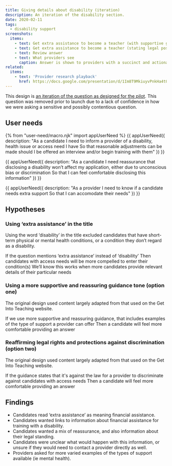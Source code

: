```yaml
---
title: Giving details about disability (iteration)
description: An iteration of the disability section.
date: 2020-02-11
tags:
  - disability support
screenshots:
  items:
    - text: Get extra assistance to become a teacher (with supportive guidance)
    - text: Get extra assistance to become a teacher (stating legal position)
    - text: Review answer
    - text: What providers see
      caption: Answer is shown to providers with a succinct and actionable label. If no needs are disclosed, we show ‘Not specified’
related:
  items:
    - text: 'Provider research playback'
      href: https://docs.google.com/presentation/d/1Im8T9MkiuyvPnkHa4tOeZU9M-Sl_E10Zkv2mrn6lEJY/edit#slide=id.p
---
```


This design is [an iteration of the question as designed for the pilot](/apply-for-teacher-training/training-with-a-disability). This question was removed prior to launch due to a lack of confidence in how we were asking a sensitive and possibly contentious question.

## User needs

{% from "user-need/macro.njk" import appUserNeed %}
{{ appUserNeed({
  description: "As a candidate
I need to inform a provider of a disability, health issue or access need I have
So that reasonable adjustments can be made should I be offered an interview and/or begin training with them"
}) }}

{{ appUserNeed({
  description: "As a candidate
I need reassurance that disclosing a disability won’t affect my application, either due to unconscious bias or discrimination
So that I can feel comfortable disclosing this information"
}) }}

{{ appUserNeed({
  description: "As a provider
I need to know if a candidate needs extra support
So that I can accomodate their needs"
}) }}

## Hypotheses

### Using ‘extra assistance’ in the title

Using the word ‘disability’ in the title excluded candidates that have short-term physical or mental health conditions, or a condition they don’t regard as a disability.

If the question mentions ‘extra assistance’ instead of ‘disability’
Then candidates with access needs will be more compelled to enter their condition(s)
We’ll know this works when more candidates provide relevant details of their particular needs

### Using a more supportive and reassuring guidance tone (option one)

The original design used content largely adapted from that used on the Get Into Teaching website.

If we use more supportive and reassuring guidance, that includes examples of the type of support a provider can offer
Then a candidate will feel more comfortable providing an answer

### Reaffirming legal rights and protections against discrimination (option two)

The original design used content largely adapted from that used on the Get Into Teaching website.

If the guidance states that it's against the law for a provider to discriminate against candidates with access needs
Then a candidate will feel more comfortable providing an answer

## Findings

- Candidates read ‘extra assistance’ as meaning financial assistance.
- Candidates wanted links to information about financial assistance for training with a disability.
- Candidates wanted a mix of reassurance, and also information about their legal standing.
- Candidates were unclear what would happen with this information, or unsure if they would need to contact a provider directly as well.
- Providers asked for more varied examples of the types of support available (ie mental health).
